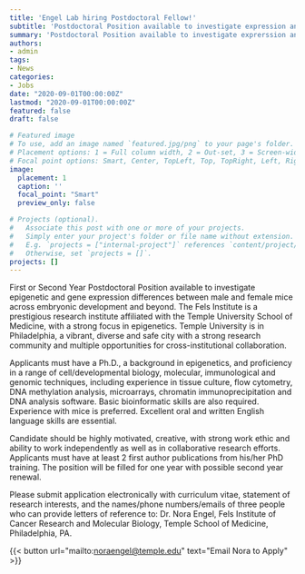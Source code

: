 ```yaml
---
title: 'Engel Lab hiring Postdoctoral Fellow!'
subtitle: 'Postdoctoral Position available to investigate expression and epigenetic differences between males and females throughout development'
summary: 'Postdoctoral Position available to investigate exprerssion and epigenetic differences between males and females throughout embryonic development.'
authors:
- admin
tags:
- News
categories:
- Jobs
date: "2020-09-01T00:00:00Z"
lastmod: "2020-09-01T00:00:00Z"
featured: false
draft: false

# Featured image
# To use, add an image named `featured.jpg/png` to your page's folder.
# Placement options: 1 = Full column width, 2 = Out-set, 3 = Screen-width
# Focal point options: Smart, Center, TopLeft, Top, TopRight, Left, Right, BottomLeft, Bottom, BottomRight
image:
  placement: 1
  caption: ''
  focal_point: "Smart"
  preview_only: false

# Projects (optional).
#   Associate this post with one or more of your projects.
#   Simply enter your project's folder or file name without extension.
#   E.g. `projects = ["internal-project"]` references `content/project/deep-learning/index.md`.
#   Otherwise, set `projects = []`.
projects: []
---
```

First or Second Year Postdoctoral Position available to investigate epigenetic and gene expression differences between male and female mice across embryonic development and beyond.  The Fels Institute is a prestigious research institute affiliated with the Temple University School of Medicine, with a strong focus in epigenetics. Temple University is in Philadelphia, a vibrant, diverse and safe city with a strong research community and multiple opportunities for cross-institutional collaboration.

Applicants must have a Ph.D., a background in epigenetics, and proficiency in a range of cell/developmental biology, molecular, immunological and genomic techniques, including experience in tissue culture, flow cytometry, DNA methylation analysis, microarrays, chromatin immunoprecipitation and DNA analysis software. Basic bioinformatic skills are also required. Experience with mice is preferred. Excellent oral and written English language skills are essential.

Candidate should be highly motivated, creative, with strong work ethic and ability to work independently as well as in collaborative research efforts. Applicants must have at least 2 first author publications from his/her PhD training. The position will be filled for one year with possible second year renewal.

Please submit application electronically with curriculum vitae, statement of research interests, and the names/phone numbers/emails of three people who can provide letters of reference to: Dr. Nora Engel, Fels Institute of Cancer Research and Molecular Biology, Temple School of Medicine, Philadelphia, PA.

{{< button url="mailto:noraengel@temple.edu" text="Email Nora to Apply" >}}
